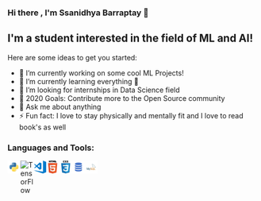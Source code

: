 ### Hi there , I'm Ssanidhya Barraptay  👋

## I'm a student interested in the field of ML and AI!
Here are some ideas to get you started:
- 🔭 I’m currently working on some cool ML Projects!
- 🌱 I’m currently learning everything 🤣
- 👯 I’m looking for internships in Data Science field
- 🥅 2020 Goals: Contribute more to the Open Source community
- 💬 Ask me about anything
- ⚡ Fun fact: I love to stay physically and mentally fit and I love to read book's as well

### Languages and Tools:

<img align="left" alt="Python" width="26px" src="https://raw.githubusercontent.com/github/explore/80688e429a7d4ef2fca1e82350fe8e3517d3494d/topics/python/python.png" />
<img align="left" alt="TensorFlow" width="26px" src="https://www.google.com/search?q=tensorflow+logo&safe=active&sxsrf=ALeKk01N5l6Y4siAao4z-53gWbqFzxocSg:1600062670245&tbm=isch&source=iu&ictx=1&fir=2bKHL0JztAmp5M%252C9V1HPMOo_IGMSM%252C_&vet=1&usg=AI4_-kSkxHCq3mVfF4YDDyutwdR83M942g&sa=X&ved=2ahUKEwjm5M_4-efrAhV18XMBHSD4DbEQ9QF6BAgKEF4#imgrc=2bKHL0JztAmp5M" />
<img align="left" alt="Visual Studio Code" width="26px" src="https://raw.githubusercontent.com/github/explore/80688e429a7d4ef2fca1e82350fe8e3517d3494d/topics/visual-studio-code/visual-studio-code.png" />
<img align="left" alt="HTML5" width="26px" src="https://raw.githubusercontent.com/github/explore/80688e429a7d4ef2fca1e82350fe8e3517d3494d/topics/html/html.png" />
<img align="left" alt="CSS3" width="26px" src="https://raw.githubusercontent.com/github/explore/80688e429a7d4ef2fca1e82350fe8e3517d3494d/topics/css/css.png" />
<img align="left" alt="SQL" width="26px" src="https://raw.githubusercontent.com/github/explore/80688e429a7d4ef2fca1e82350fe8e3517d3494d/topics/sql/sql.png" />
<img align="left" alt="MySQL" width="26px" src="https://raw.githubusercontent.com/github/explore/80688e429a7d4ef2fca1e82350fe8e3517d3494d/topics/mysql/mysql.png" />
